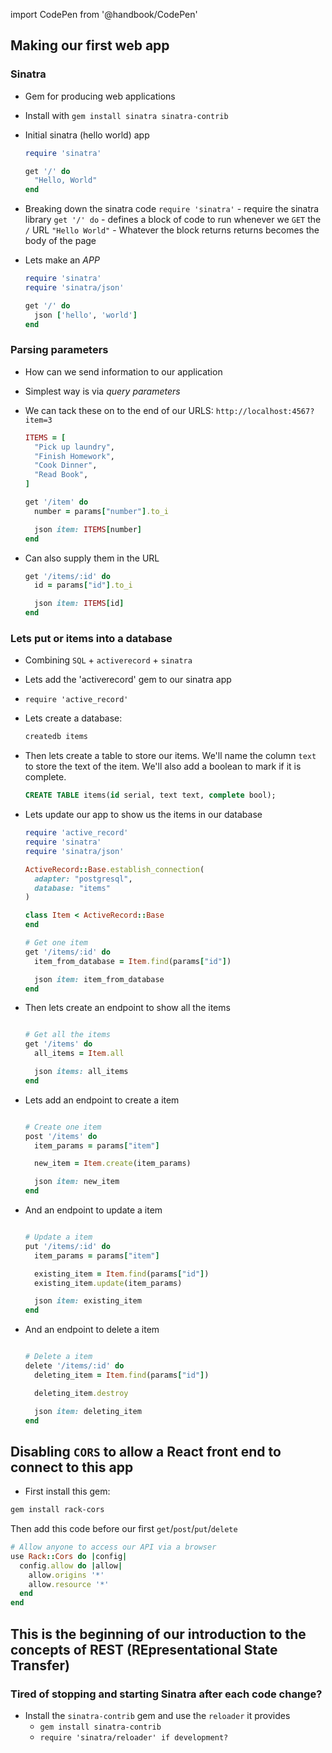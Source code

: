 import CodePen from '@handbook/CodePen'

## Making our first web app

### Sinatra

- Gem for producing web applications
- Install with `gem install sinatra sinatra-contrib`

- Initial sinatra (hello world) app

  ```ruby
  require 'sinatra'

  get '/' do
    "Hello, World"
  end
  ```

- Breaking down the sinatra code
  `require 'sinatra'` - require the sinatra library
  `get '/' do` - defines a block of code to run whenever we `GET` the `/` URL
  `"Hello World"` - Whatever the block returns returns becomes the body of the page

- Lets make an _APP_

  ```ruby
  require 'sinatra'
  require 'sinatra/json'

  get '/' do
    json ['hello', 'world']
  end
  ```

### Parsing parameters

- How can we send information to our application
- Simplest way is via _query parameters_
- We can tack these on to the end of our URLS: `http://localhost:4567?item=3`

  ```ruby
  ITEMS = [
    "Pick up laundry",
    "Finish Homework",
    "Cook Dinner",
    "Read Book",
  ]

  get '/item' do
    number = params["number"].to_i

    json item: ITEMS[number]
  end
  ```

- Can also supply them in the URL

  ```ruby
  get '/items/:id' do
    id = params["id"].to_i

    json item: ITEMS[id]
  end
  ```

### Lets put or items into a database

- Combining `SQL` + `activerecord` + `sinatra`
- Lets add the 'activerecord' gem to our sinatra app
- `require 'active_record'`
- Lets create a database:

  ```sh
  createdb items
  ```

- Then lets create a table to store our items. We'll name the column `text` to store the text of the item. We'll also add a boolean to mark if it is complete.

  ```sql
  CREATE TABLE items(id serial, text text, complete bool);
  ```

- Lets update our app to show us the items in our database

  ```ruby
  require 'active_record'
  require 'sinatra'
  require 'sinatra/json'

  ActiveRecord::Base.establish_connection(
    adapter: "postgresql",
    database: "items"
  )

  class Item < ActiveRecord::Base
  end

  # Get one item
  get '/items/:id' do
    item_from_database = Item.find(params["id"])

    json item: item_from_database
  end
  ```

- Then lets create an endpoint to show all the items

  ```ruby

  # Get all the items
  get '/items' do
    all_items = Item.all

    json items: all_items
  end
  ```

- Lets add an endpoint to create a item

  ```ruby

  # Create one item
  post '/items' do
    item_params = params["item"]

    new_item = Item.create(item_params)

    json item: new_item
  end
  ```

- And an endpoint to update a item

  ```ruby

  # Update a item
  put '/items/:id' do
    item_params = params["item"]

    existing_item = Item.find(params["id"])
    existing_item.update(item_params)

    json item: existing_item
  end
  ```

- And an endpoint to delete a item

  ```ruby

  # Delete a item
  delete '/items/:id' do
    deleting_item = Item.find(params["id"])

    deleting_item.destroy

    json item: deleting_item
  end
  ```

## Disabling `CORS` to allow a React front end to connect to this app

- First install this gem:

```sh
gem install rack-cors
```

Then add this code before our first `get`/`post`/`put`/`delete`

```ruby
# Allow anyone to access our API via a browser
use Rack::Cors do |config|
  config.allow do |allow|
    allow.origins '*'
    allow.resource '*'
  end
end
```

## This is the beginning of our introduction to the concepts of REST (REpresentational State Transfer)

### Tired of stopping and starting Sinatra after each code change?

- Install the `sinatra-contrib` gem and use the `reloader` it provides
  - `gem install sinatra-contrib`
  - `require 'sinatra/reloader' if development?`
